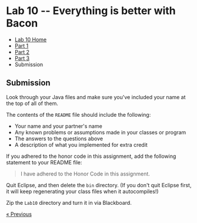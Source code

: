 # Lab 10 -- Everything is better with Bacon

* [Lab 10 Home](index.html)
* [Part 1](part1.html)
* [Part 2](part2.html)
* [Part 3](part3.html)
* Submission


## Submission

Look through your Java files and make sure you've included your name at the
top of all of them.

The contents of the `README` file should include the following:
- Your name and your partner's name
- Any known problems or assumptions made in your classes or program
- The answers to the questions above
- A description of what you implemented for extra credit

If you adhered to the honor code in this assignment, add the following statement to your README file:
> I have adhered to the Honor Code in this assignment.

Quit Eclipse, and then delete the `bin` directory.
(If you don't quit Eclipse first, it will keep regenerating your class
files when it autocompiles!)

Zip the `Lab10` directory and turn it in via Blackboard.

[&laquo; Previous](part3.html)